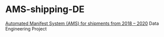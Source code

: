 # AMS-shipping-DE
[Automated Manifest System (AMS) for shipments from 2018 – 2020](https://aws.amazon.com/marketplace/pp/prodview-stk4wn3mbhx24?sr=0-16&ref_=beagle&applicationId=AWSMPContessa#similarProducts) Data Engineering Project


